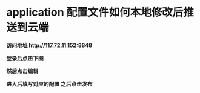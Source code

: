 # application 配置文件如何本地修改后推送到云端

**访问地址 http://117.72.11.152:8848**

**登录后点击下图**




**然后点击编辑**






**进入后填写对应的配置 之后点击发布**
